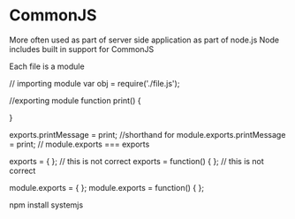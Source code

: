 # CommonJS 
More often used as part of server side application as part of node.js
Node includes built in support for CommonJS


Each file is a module

// importing module
var obj = require('./file.js');


//exporting module
function print() {

}

exports.printMessage = print; //shorthand for module.exports.printMessage = print;
// module.exports === exports

exports = {  }; // this is not correct
exports = function() {  }; // this is not correct

module.exports = {  };
module.exports = function() {  };


npm install systemjs
<script src="node_modules/systemjs/dist/system.js"></script>
<script>
  System.config({
    meta: {
      format: 'cjs' // use commonjs
    }
  });
  System.import(js/app.js'); // specify root file/module of the application
</script>

